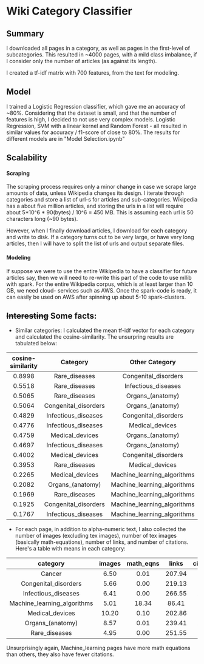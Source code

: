 # Wiki Category Classifier

## Summary
I downloaded all pages in a category, as well as pages in the first-level of subcategories. This resulted in 
~4000 pages, with a mild class imbalance, if I consider only the number of articles (as against its length). 

I created a tf-idf matrix with 700 features, from the text for modeling.  

## Model
I trained a Logistic Regression classifier, which gave me an accuracy of ~80%. 
Considering that the dataset is small, and that the number of features is high, I decided to not use very complex models. 
Logistic Regression, SVM with a linear kernel and Random Forest - all resulted in similar values for accuracy / f1-score of close to 80%. The results for different models are in "Model Selection.ipynb"

## Scalability

#### Scraping
The scraping process requires only a minor change in case we scrape large amounts of data, unless Wikipedia changes its design. I iterate through categories and store a list of url-s for articles and sub-categories. Wikipedia has a about five million
articles, and storing the urls in a list will require about 5*10^6 * 90(bytes) / 10^6 = 450 MB. This is assuming each url is 50 characters long (~90 bytes).

However, when I finally download articles, I download for each category and write to disk. If a category turns out to be very large, or have very long articles, then I will have to split the list of urls and output separate files. 

#### Modeling
If suppose we were to use the entire Wikipedia to have a classifier for future articles say, then we will need to re-write this
part of the code to use mllib with spark. For the entire Wikipedia corpus, which is at least larger than 10 GB, we need cloud-
services such as AWS. Once the spark-code is ready, it can easily be used on AWS after spinning up about 5-10 spark-clusters.


## ~~Interesting~~ Some facts:

- Similar categories: I calculated the mean tf-idf vector for each category and calculated the cosine-similarity. The unsurpring results are tabulated below:
 
cosine-similarity  | Category | Other Category 
:------:|:------------------:  | :------:
 0.8998 | Rare_diseases | Congenital_disorders |
 0.5518 | Rare_diseases | Infectious_diseases |
 0.5065 | Rare_diseases | Organs_(anatomy) |
 0.5064 | Congenital_disorders | Organs_(anatomy) |
 0.4829 | Infectious_diseases | Congenital_disorders |
 0.4776 | Infectious_diseases | Medical_devices |
 0.4759 | Medical_devices | Organs_(anatomy) |
 0.4697 | Infectious_diseases | Organs_(anatomy) |
 0.4002 | Medical_devices | Congenital_disorders |
 0.3953 | Rare_diseases | Medical_devices |
 0.2265 | Medical_devices | Machine_learning_algorithms |
 0.2082 | Organs_(anatomy) | Machine_learning_algorithms |
 0.1969 | Rare_diseases | Machine_learning_algorithms |
 0.1925 | Congenital_disorders | Machine_learning_algorithms |
 0.1767 | Infectious_diseases | Machine_learning_algorithms |


- For each page, in addition to alpha-numeric text, I also collected the number of images (excluding tex images), number of tex images (basically math-equations), number of links, and number of citations. 
Here's a table with means in each category:

| category | images	| math_eqns  | links| citations |
|:---:|:-----:|:-------:|:-------:|:-------:			
Cancer |       6.50 |       0.01 |     207.94 |      19.60 | 
Congenital_disorders |       5.66 |       0.00 |     219.13 |      14.97 | 
Infectious_diseases |       6.41 |       0.00 |     266.55 |      23.13 | 
Machine_learning_algorithms |       5.01 |      18.34 |      86.41 |       7.04 | 
Medical_devices |      10.20 |       0.10 |     202.86 |      16.92 | 
Organs_(anatomy) |       8.57 |       0.01 |     239.41 |      21.16 | 
Rare_diseases |       4.95 |       0.00 |     251.55 |      18.44 | 

Unsurprisingly again, Machine_learning pages have more math equations than others, they also have fewer citations. 
